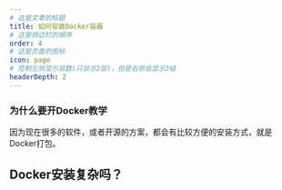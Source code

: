 ```yaml
---
# 这是文章的标题
title: 如何安装Docker容器
# 这是侧边栏的顺序
order: 4
# 这是页面的图标
icon: page
# 控制左侧显示层数(只显示2层)，但是右侧会显示3级
headerDepth: 2
---
```

### 为什么要开Docker教学
因为现在很多的软件，或者开源的方案，都会有比较方便的安装方式，就是Docker打包。

## Docker安装复杂吗？